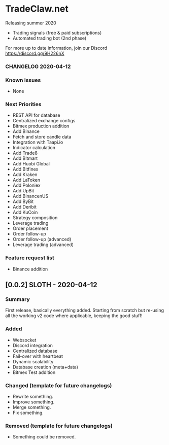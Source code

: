 # TradeClaw.net
Releasing summer 2020
* Trading signals (free & paid subscriptions)
* Automated trading bot (2nd phase)

For more up to date information, join our Discord
https://discord.gg/9H226nX

### CHANGELOG 2020-04-12 ###

### Known issues
- None

### Next Priorities
- REST API for database
- Centralized exchange configs
- Bitmex production addition
- Add Binance
- Fetch and store candle data
- Integration with Taapi.io
- Indicator calculation
- Add Trade8
- Add Bitmart
- Add Huobi Global
- Add Bitfinex
- Add Kraken
- Add LaToken
- Add Poloniex
- Add UpBit
- Add BinancenUS
- Add ByBit
- Add Deribit
- Add KuCoin
- Strategy composition
- Leverage trading
- Order placement
- Order follow-up
- Order follow-up (advanced)
- Leverage trading (advanced)

### Feature request list
- Binance addition

## [0.0.2] SLOTH - 2020-04-12
### Summary
First release, basically everything added.
Starting from scratch but re-using all the working v2 code where applicable, keeping the good stuff!

### Added
- Websocket
- Discord integration
- Centralized database
- Fail-over with heartbeat
- Dynamic scalability
- Database creation (meta+data)
- Bitmex Test addition

### Changed (template for future changelogs)
- Rewrite something.
- Improve something.
- Merge something.
- Fix something.

### Removed (template for future changelogs)
- Something could be removed.
